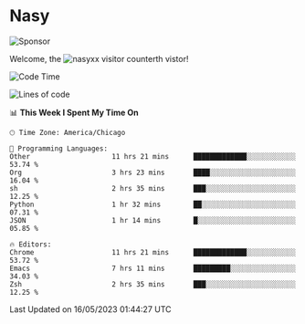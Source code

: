 # Nasy

<!--
<p align="center">
<img height="200" src="https://github-readme-stats.vercel.app/api?username=nasyxx&count_private=true&show_icons=true&theme=dracula&include_all_commits=true"/>
<img height="200" src="https://github-readme-stats.vercel.app/api/top-langs/?username=nasyxx&theme=dracula&hide=html,jupyter+notebook&count_private=true&show_icons=true"/>
</p>

  
----------------
-->

![Sponsor](https://img.shields.io/static/v1.svg?label=Sponsor&message=%E2%9D%A4&logo=GitHub&style=flat&color=pink)
 
Welcome, the ![nasyxx visitor counter](https://count.getloli.com/get/@nasyxx?theme=rule34)th vistor!
 
<!--START_SECTION:waka-->
![Code Time](http://img.shields.io/badge/Code%20Time-3%2C516%20hrs%2034%20mins-blue)

![Lines of code](https://img.shields.io/badge/From%20Hello%20World%20I%27ve%20Written-6.2%20million%20lines%20of%20code-blue)

📊 **This Week I Spent My Time On** 

```text
🕑︎ Time Zone: America/Chicago

💬 Programming Languages: 
Other                    11 hrs 21 mins      █████████████░░░░░░░░░░░░   53.74 % 
Org                      3 hrs 23 mins       ████░░░░░░░░░░░░░░░░░░░░░   16.04 % 
sh                       2 hrs 35 mins       ███░░░░░░░░░░░░░░░░░░░░░░   12.25 % 
Python                   1 hr 32 mins        ██░░░░░░░░░░░░░░░░░░░░░░░   07.31 % 
JSON                     1 hr 14 mins        █░░░░░░░░░░░░░░░░░░░░░░░░   05.85 % 

🔥 Editors: 
Chrome                   11 hrs 21 mins      █████████████░░░░░░░░░░░░   53.72 % 
Emacs                    7 hrs 11 mins       █████████░░░░░░░░░░░░░░░░   34.03 % 
Zsh                      2 hrs 35 mins       ███░░░░░░░░░░░░░░░░░░░░░░   12.25 % 
```


 Last Updated on 16/05/2023 01:44:27 UTC
<!--END_SECTION:waka-->

<!-- ![visitors](https://visitor-badge.laobi.icu/badge?page_id=nasyxx.nasyxx) -->

